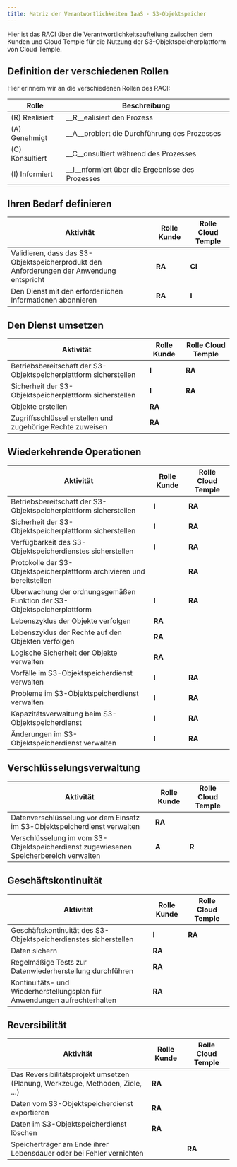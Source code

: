 ```yaml
---
title: Matriz der Verantwortlichkeiten IaaS - S3-Objektspeicher
---
```


Hier ist das RACI über die Verantwortlichkeitsaufteilung zwischen dem Kunden und Cloud Temple für die Nutzung der S3-Objektspeicherplattform von Cloud Temple.

## Definition der verschiedenen Rollen

Hier erinnern wir an die verschiedenen Rollen des RACI:

| Rolle         | Beschreibung                                     |
|---------------|--------------------------------------------------|
| (R) Realisiert| __R__ealisiert den Prozess                       |
| (A) Genehmigt | __A__probiert die Durchführung des Prozesses     |
| (C) Konsultiert | __C__onsultiert während des Prozesses         |
| (I) Informiert | __I__nformiert über die Ergebnisse des Prozesses|

## Ihren Bedarf definieren

| Aktivität                                                                            | Rolle Kunde | Rolle Cloud Temple |
|--------------------------------------------------------------------------------------|-------------|---------------------|
| Validieren, dass das S3-Objektspeicherprodukt den Anforderungen der Anwendung entspricht | __RA__      | __CI__              | 
| Den Dienst mit den erforderlichen Informationen abonnieren                          | __RA__      | __I__               | 

## Den Dienst umsetzen

| Aktivität                                                                             | Rolle Kunde | Rolle Cloud Temple |
|--------------------------------------------------------------------------------------|-------------|---------------------|
| Betriebsbereitschaft der S3-Objektspeicherplattform sicherstellen                   | __I__       | __RA__              | 
| Sicherheit der S3-Objektspeicherplattform sicherstellen                            | __I__       | __RA__              | 
| Objekte erstellen                                                                   | __RA__      |                     | 
| Zugriffsschlüssel erstellen und zugehörige Rechte zuweisen                          | __RA__      |                     |

## Wiederkehrende Operationen

| Aktivität                                                                            | Rolle Kunde | Rolle Cloud Temple |
|--------------------------------------------------------------------------------------|-------------|---------------------|
| Betriebsbereitschaft der S3-Objektspeicherplattform sicherstellen                   | __I__       | __RA__              | 
| Sicherheit der S3-Objektspeicherplattform sicherstellen                            | __I__       | __RA__              | 
| Verfügbarkeit des S3-Objektspeicherdienstes sicherstellen                            | __I__       | __RA__              |
| Protokolle der S3-Objektspeicherplattform archivieren und bereitstellen             |             | __RA__              |
| Überwachung der ordnungsgemäßen Funktion der S3-Objektspeicherplattform             | __I__       | __RA__              |
| Lebenszyklus der Objekte verfolgen                                                  | __RA__      |                     | 
| Lebenszyklus der Rechte auf den Objekten verfolgen                                  | __RA__      |                     |
| Logische Sicherheit der Objekte verwalten                                           | __RA__      |                     |
| Vorfälle im S3-Objektspeicherdienst verwalten                                       | __I__       | __RA__              |
| Probleme im S3-Objektspeicherdienst verwalten                                       | __I__       | __RA__              |
| Kapazitätsverwaltung beim S3-Objektspeicherdienst                                   | __I__       | __RA__              |
| Änderungen im S3-Objektspeicherdienst verwalten                                     | __I__       | __RA__              |

## Verschlüsselungsverwaltung

| Aktivität                                                                                 | Rolle Kunde | Rolle Cloud Temple |
|------------------------------------------------------------------------------------------|-------------|----------------     |
| Datenverschlüsselung vor dem Einsatz im S3-Objektspeicherdienst verwalten                 | __RA__      |                      |
| Verschlüsselung im vom S3-Objektspeicherdienst zugewiesenen Speicherbereich verwalten    | __A__       | __R__               | 

## Geschäftskontinuität

| Aktivität                                                                                  | Rolle Kunde | Rolle Cloud Temple |
|-------------------------------------------------------------------------------------------|-------------|---------------------|
| Geschäftskontinuität des S3-Objektspeicherdienstes sicherstellen                           | __I__       | __RA__              |
| Daten sichern                                                                             | __RA__      |                     |
| Regelmäßige Tests zur Datenwiederherstellung durchführen                                  | __RA__      |                     | 
| Kontinuitäts- und Wiederherstellungsplan für Anwendungen aufrechterhalten                 | __RA__      |                     | 

## Reversibilität

| Aktivität                                                                                  | Rolle Kunde | Rolle Cloud Temple |
|-------------------------------------------------------------------------------------------|-------------|------------------   |
| Das Reversibilitätsprojekt umsetzen (Planung, Werkzeuge, Methoden, Ziele, ...)            | __RA__      |                     |
| Daten vom S3-Objektspeicherdienst exportieren                                             | __RA__      |                     |
| Daten im S3-Objektspeicherdienst löschen                                                  | __RA__      |                     | 
| Speicherträger am Ende ihrer Lebensdauer oder bei Fehler vernichten                       |             | __RA__              |